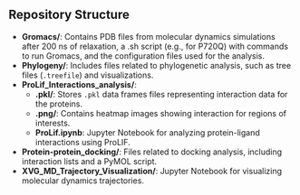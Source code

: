 ## Repository Structure
- **Gromacs/**: Contains PDB files from molecular dynamics simulations after 200 ns of relaxation, a .sh script (e.g., for P720Q) with commands to run Gromacs, and the configuration files used for the analysis.
- **Phylogeny/**: Includes files related to phylogenetic analysis, such as tree files (`.treefile`) and visualizations.
- **ProLif_Interactions_analysis/**:
  - **.pkl/**: Stores `.pkl` data frames files representing interaction data for the proteins.
  - **.png/**: Contains heatmap images showing interaction for regions of interests.
  - **ProLif.ipynb**: Jupyter Notebook for analyzing protein-ligand interactions using ProLIF.
- **Protein-protein_docking/**: Files related to docking analysis, including interaction lists and a PyMOL script.
- **XVG_MD_Trajectory_Visualization/**: Jupyter Notebook for visualizing molecular dynamics trajectories.

